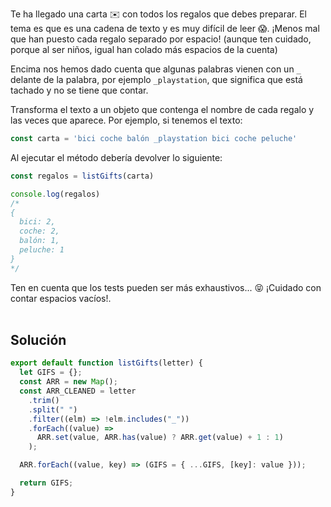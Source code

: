 Te ha llegado una carta ✉️ con todos los regalos que debes preparar. El tema es que es una cadena de texto y es muy difícil de leer 😱. ¡Menos mal que han puesto cada regalo separado por espacio! (aunque ten cuidado, porque al ser niños, igual han colado más espacios de la cuenta)

Encima nos hemos dado cuenta que algunas palabras vienen con un `_` delante de la palabra, por ejemplo `_playstation`, que significa que está tachado y no se tiene que contar.

Transforma el texto a un objeto que contenga el nombre de cada regalo y las veces que aparece. Por ejemplo, si tenemos el texto:

```js
const carta = 'bici coche balón _playstation bici coche peluche'
```

Al ejecutar el método debería devolver lo siguiente:

```js
const regalos = listGifts(carta)

console.log(regalos)
/*
{
  bici: 2,
  coche: 2,
  balón: 1,
  peluche: 1
}
*/
```

Ten en cuenta que los tests pueden ser más exhaustivos... 😝 ¡Cuidado con contar espacios vacíos!.<br ><br >

## **Solución**

```js
export default function listGifts(letter) {
  let GIFS = {};
  const ARR = new Map();
  const ARR_CLEANED = letter
    .trim()
    .split(" ")
    .filter((elm) => !elm.includes("_"))
    .forEach((value) =>
      ARR.set(value, ARR.has(value) ? ARR.get(value) + 1 : 1)
    );

  ARR.forEach((value, key) => (GIFS = { ...GIFS, [key]: value }));

  return GIFS;
}
```